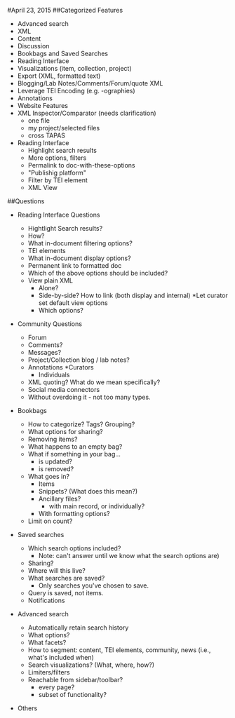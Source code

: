 #April 23, 2015 
##Categorized Features
  * Advanced search
   * XML
   * Content
   * Discussion
* Bookbags and Saved Searches
* Reading Interface
* Visualizations (item, collection, project)
* Export (XML, formatted text)
* Blogging/Lab Notes/Comments/Forum/quote XML
* Leverage TEI Encoding (e.g. -ographies)
* Annotations
* Website Features
* XML Inspector/Comparator (needs clarification)
   * one file
   * my project/selected files
   * cross TAPAS
* Reading Interface
   * Highlight search results
   * More options, filters
   * Permalink to doc-with-these-options
   * "Publishig platform"
   * Filter by TEI element
   * XML View

##Questions
* Reading Interface Questions
   * Hightlight Search results?
    * How?
   * What in-document filtering options?
    * TEI elements
   * What in-document display options?
   * Permanent link to formatted doc
    * Which of the above options should be included?
   * View plain XML
     * Alone?
     * Side-by-side? How to link (both display and internal)
   *Let curator set default view options
     * Which options?

* Community Questions
   * Forum
   * Comments?
   * Messages?
   * Project/Collection blog / lab notes?
   * Annotations
     *Curators
     * Individuals
   * XML quoting? What do we mean specifically?
   * Social media connectors
   * Without overdoing it - not too many types.

* Bookbags
   * How to categorize? Tags? Grouping?
   * What options for sharing?
   * Removing items?
   * What happens to an empty bag?
   * What if something in your bag...
     * is updated?
     * is removed?
   * What goes in?
     * Items
     * Snippets? (What does this mean?)
     * Ancillary files?
       * with main record, or individually?
     * With formatting options?
   * Limit on count?

* Saved searches
   * Which search options included?
     * Note: can't answer until we know what the search options are)
   * Sharing?
   * Where will this live?
   * What searches are saved? 
     * Only searches you've chosen to save.
   * Query is saved, not items.
   * Notifications

* Advanced search
   * Automatically retain search history
   * What options?
   * What facets?
   * How to segment: content, TEI elements, community, news (i.e., what's included when)
   * Search visualizations? (What, where, how?)
   * Limiters/filters
   * Reachable from sidebar/toolbar?
     * every page?
     * subset of functionality?
* Others
